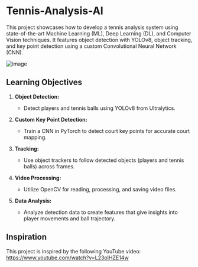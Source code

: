# Tennis-Analysis-AI

This project showcases how to develop a tennis analysis system using state-of-the-art Machine Learning (ML), Deep Learning (DL), and Computer Vision techniques. It features object detection with YOLOv8, object tracking, and key point detection using a custom Convolutional Neural Network (CNN).

![image](https://github.com/user-attachments/assets/25cff50a-0cbc-4ad9-8aae-4e77aaf9707f)


## Learning Objectives

1. **Object Detection:**
   - Detect players and tennis balls using YOLOv8 from Ultralytics.

2. **Custom Key Point Detection:**
   - Train a CNN in PyTorch to detect court key points for accurate court mapping.

3. **Tracking:**
   - Use object trackers to follow detected objects (players and tennis balls) across frames.

4. **Video Processing:**
   - Utilize OpenCV for reading, processing, and saving video files.

5. **Data Analysis:**
   - Analyze detection data to create features that give insights into player movements and ball trajectory.

## Inspiration

This project is inspired by the following YouTube video: https://www.youtube.com/watch?v=L23oIHZE14w
